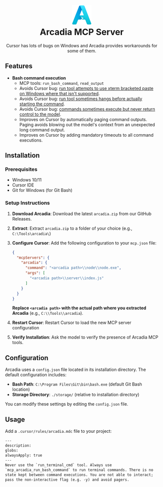 <h1 align="center"><img src="icon_256.png" width=64><br>Arcadia MCP Server</h1>

<p align="center">Cursor has lots of bugs on Windows and Arcadia provides workarounds for some of them.</p>

## Features

- **Bash command execution**
  - MCP tools: `run_bash_command`, `read_output`
  - Avoids Cursor bug: [run tool attempts to use xterm bracketed paste on Windows where that isn't supported](https://forum.cursor.com/t/run-terminal-cmd-tool-adds-incorrect-bracketed-paste-markers-2728/52558).
  - Avoids Cursor bug: [run tool sometimes hangs before actually starting the command](https://forum.cursor.com/t/cursor-agent-mode-when-running-terminal-commands-often-hangs-up-the-terminal-requiring-a-click-to-pop-it-out-in-order-to-continue-commands/59969/11).
  - Avoids Cursor bug: [commands sometimes execute but never return control to the model](https://forum.cursor.com/t/run-command-is-hanging/38904).
  - Improves on Cursor by automatically paging command outputs. Paging avoids blowing out the model's context from an unexpected long command output.
  - Improves on Cursor by adding mandatory timeouts to all command executions.

## Installation

### Prerequisites

- Windows 10/11
- Cursor IDE
- Git for Windows (for Git Bash)

### Setup Instructions

1. **Download Arcadia**: Download the latest `arcadia.zip` from our GitHub Releases.

2. **Extract**: Extract `arcadia.zip` to a folder of your choice (e.g., `C:\Tools\arcadia\`)

3. **Configure Cursor**: Add the following configuration to your `mcp.json` file:

    ```json
    {
      "mcpServers": {
        "arcadia": {
          "command": "<arcadia path>\\node\\node.exe",
          "args": [
            "<arcadia path>\\server\\index.js"
          ]
        }
      }
    }
    ```

    **Replace `<arcadia path>` with the actual path where you extracted Arcadia** (e.g., `C:\\Tools\\arcadia`).

4. **Restart Cursor**: Restart Cursor to load the new MCP server configuration

5. **Verify Installation**: Ask the model to verify the presence of Arcadia MCP tools.

## Configuration

Arcadia uses a `config.json` file located in its installation directory. The default configuration includes:

- **Bash Path**: `C:\Program Files\Git\bin\bash.exe` (default Git Bash location)
- **Storage Directory**: `./storage/` (relative to installation directory)

You can modify these settings by editing the `config.json` file.

## Usage

Add a `.cursor/rules/arcadia.mdc` file to your project:

```
---
description: 
globs: 
alwaysApply: true
---
Never use the `run_terminal_cmd` tool. Always use `mcp_arcadia_run_bash_command` to run terminal commands. There is no state kept between command executions. You are not able to interact; pass the non-interactive flag (e.g. -y) and avoid pagers.
```

